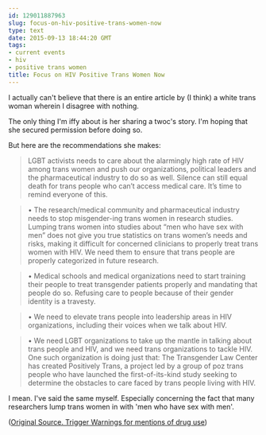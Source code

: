 ```yaml
---
id: 129011887963
slug: focus-on-hiv-positive-trans-women-now
type: text
date: 2015-09-13 18:44:20 GMT
tags:
- current events
- hiv
- positive trans women
title: Focus on HIV Positive Trans Women Now
---
```

I actually can't believe that there is an entire article by (I think) a white trans woman wherein I disagree with nothing.

The only thing I'm iffy about is her sharing a twoc's story. I'm hoping that she secured permission before doing so.

But here are the recommendations she makes:

>  LGBT activists needs to care about the alarmingly high rate of HIV among trans women and push our organizations, political leaders and the pharmaceutical industry to do so as well. Silence can still equal death for trans people who can’t access medical care. It’s time to remind everyone of this.

> • The research/medical community and pharmaceutical industry needs to stop misgender-ing trans women in research studies. Lumping trans women into studies about “men who have sex with men” does not give you true statistics on trans women’s needs and risks, making it difficult for concerned clinicians to properly treat trans women with HIV. We need them to ensure that trans people are properly categorized in future research.

> • Medical schools and medical organizations need to start training their people to treat transgender patients properly and mandating that people do so. Refusing care to people because of their gender identity is a travesty.

> • We need to elevate trans people into leadership areas in HIV organizations, including their voices when we talk about HIV.

> • We need LGBT organizations to take up the mantle in talking about trans people and HIV, and we need trans organizations to tackle HIV. One such organization is doing just that: The Transgender Law Center has created Positively Trans, a project led by a group of poz trans people who have launched the first-of-its-kind study seeking to determine the obstacles to care faced by trans people living with HIV.

I mean. I've said the same myself. Especially concerning the fact that many researchers lump trans women in with 'men who have sex with men'. 

([Original Source. Trigger Warnings for mentions of drug use][1])

[1]: http://syx.pw/1KjkMCO